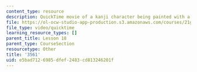 ```yaml
---
content_type: resource
description: QuickTime movie of a kanji character being painted with a brush.
file: https://ol-ocw-studio-app-production.s3.amazonaws.com/courses/21g-504-japanese-iv-spring-2009/e5bad7126985dfef2483cd813246201f_3561.mov
file_type: video/quicktime
learning_resource_types: []
parent_title: Lesson 18
parent_type: CourseSection
resourcetype: Other
title: '3561'
uid: e5bad712-6985-dfef-2483-cd813246201f
---
```

